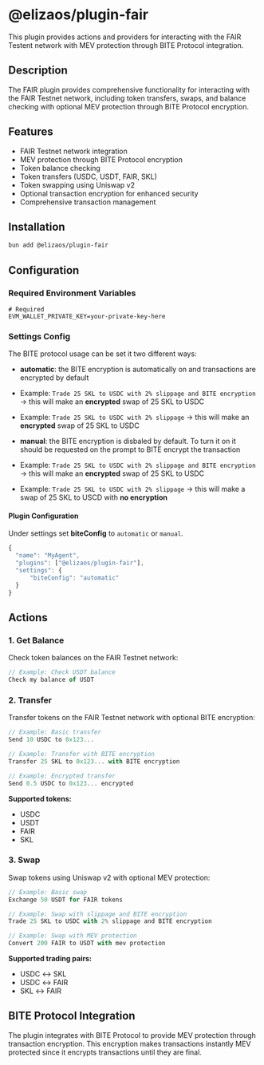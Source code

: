 # @elizaos/plugin-fair

This plugin provides actions and providers for interacting with the FAIR Testent network with MEV protection through BITE Protocol integration.

## Description

The FAIR plugin provides comprehensive functionality for interacting with the FAIR Testnet network, including token transfers, swaps, and balance checking with optional MEV protection through BITE Protocol encryption.

## Features

- FAIR Testnet network integration
- MEV protection through BITE Protocol encryption
- Token balance checking
- Token transfers (USDC, USDT, FAIR, SKL)
- Token swapping using Uniswap v2
- Optional transaction encryption for enhanced security
- Comprehensive transaction management

## Installation

```bash
bun add @elizaos/plugin-fair
```

## Configuration

### Required Environment Variables

```env
# Required
EVM_WALLET_PRIVATE_KEY=your-private-key-here
```

### Settings Config

The BITE protocol usage can be set it two different ways:
- **automatic**: the BITE encryption is automatically on and transactions are encrypted by default
 - Example: `Trade 25 SKL to USDC with 2% slippage and BITE encryption` -> this will make an **encrypted** swap of 25 SKL to USDC
 - Example: `Trade 25 SKL to USDC with 2% slippage` -> this will make an **encrypted** swap of 25 SKL to USDC

- **manual**: the BITE encryption is disbaled by default. To turn it on it should be requested on the prompt to BITE encrypt the transaction
 - Example: `Trade 25 SKL to USDC with 2% slippage and BITE encryption` -> this will make an **encrypted** swap of 25 SKL to USDC
 - Example: `Trade 25 SKL to USDC with 2% slippage` -> this will make a swap of 25 SKL to USCD with **no encryption**

#### Plugin Configuration

Under settings set **biteConfig** to `automatic` or `manual`.

```typescript
{
  "name": "MyAgent",
  "plugins": ["@elizaos/plugin-fair"],
  "settings": {
      "biteConfig": "automatic"
  }
}
```


## Actions

### 1. Get Balance

Check token balances on the FAIR Testnet network:

```typescript
// Example: Check USDT balance
Check my balance of USDT
```

### 2. Transfer

Transfer tokens on the FAIR Testnet network with optional BITE encryption:

```typescript
// Example: Basic transfer
Send 10 USDC to 0x123...

// Example: Transfer with BITE encryption
Transfer 25 SKL to 0x123... with BITE encryption

// Example: Encrypted transfer
Send 0.5 USDC to 0x123... encrypted
```

**Supported tokens:**

- USDC
- USDT
- FAIR
- SKL

### 3. Swap

Swap tokens using Uniswap v2 with optional MEV protection:

```typescript
// Example: Basic swap
Exchange 50 USDT for FAIR tokens

// Example: Swap with slippage and BITE encryption
Trade 25 SKL to USDC with 2% slippage and BITE encryption

// Example: Swap with MEV protection
Convert 200 FAIR to USDT with mev protection
```

**Supported trading pairs:**

- USDC ↔ SKL
- USDC ↔ FAIR
- SKL ↔ FAIR

## BITE Protocol Integration

The plugin integrates with BITE Protocol to provide MEV protection through transaction encryption. This encryption makes transactions instantly MEV protected since it encrypts transactions until they are final.
